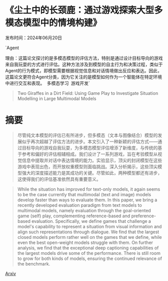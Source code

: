 # 《尘土中的长颈鹿：通过游戏探索大型多模态模型中的情境构建》

发布时间：2024年06月20日

`Agent

理由：这篇论文探讨的是多模态模型的评估方法，特别是通过设计目标导向的游戏来自我玩耍的方式进行评估。这种方法涉及到模型的自主行为和决策过程，类似于Agent的行为模式，即模型需要根据视觉信息和对话情境做出反应和表达。因此，这篇论文更符合Agent分类，因为它关注的是模型如何作为一个智能体在特定环境中进行交互和表现。` `多模态学习` `游戏开发`

> Two Giraffes in a Dirt Field: Using Game Play to Investigate Situation Modelling in Large Multimodal Models

# 摘要

> 尽管纯文本模型的评估已有所进步，但多模态（文本与图像结合）模型的发展似乎再次超越了评估方法的进步。本文引入了一种新颖的评估方式——通过目标导向的游戏自我玩耍，为多模态模型评估增添了新维度，与传统的基于参考和偏好的评估相辅相成。我们设计了一系列游戏，旨在考验模型从视觉信息中提取并对话中表达情境的能力。实验显示，顶尖的封闭模型在这些游戏中表现出色，而开放权重模型则面临挑战。深入分析揭示，这些顶尖模型强大的深度描述能力是其成功的关键。尽管如此，两种模型都还有进步，这使得我们的评估基准依然具有重要意义。

> While the situation has improved for text-only models, it again seems to be the case currently that multimodal (text and image) models develop faster than ways to evaluate them. In this paper, we bring a recently developed evaluation paradigm from text models to multimodal models, namely evaluation through the goal-oriented game (self) play, complementing reference-based and preference-based evaluation. Specifically, we define games that challenge a model's capability to represent a situation from visual information and align such representations through dialogue. We find that the largest closed models perform rather well on the games that we define, while even the best open-weight models struggle with them. On further analysis, we find that the exceptional deep captioning capabilities of the largest models drive some of the performance. There is still room to grow for both kinds of models, ensuring the continued relevance of the benchmark.

[Arxiv](https://arxiv.org/abs/2406.14035)